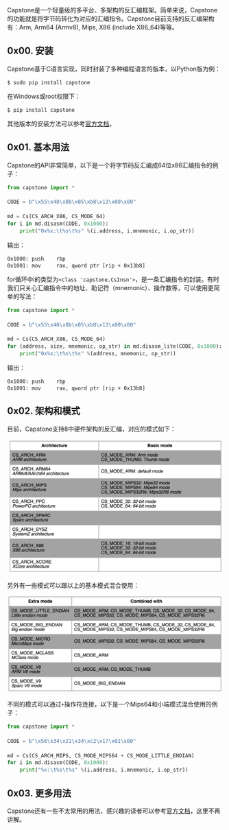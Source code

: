 Capstone是一个轻量级的多平台、多架构的反汇编框架。简单来说，Capstone的功能就是将字节码转化为对应的汇编指令。Capstone目前支持的反汇编架构有：Arm, Arm64 (Armv8), Mips, X86 (include X86_64)等等。

## 0x00. 安装

Capstone基于C语言实现，同时封装了多种编程语言的版本，以Python版为例：

```shell
$ sudo pip install capstone
```

在Windows或root权限下：

```shell
$ pip install capstone
```

其他版本的安装方法可以参考[官方文档](http://www.capstone-engine.org/documentation.html)。

## 0x01. 基本用法

Capstone的API非常简单，以下是一个将字节码反汇编成64位x86汇编指令的例子：

```python
from capstone import *

CODE = b"\x55\x48\x8b\x05\xb8\x13\x00\x00"

md = Cs(CS_ARCH_X86, CS_MODE_64)
for i in md.disasm(CODE, 0x1000):
    print("0x%x:\t%s\t%s" %(i.address, i.mnemonic, i.op_str))
```

输出：

```assembly
0x1000: push    rbp
0x1001: mov     rax, qword ptr [rip + 0x13b8]
```

for循环中i的类型为`<class 'capstone.CsInsn'>`，是一条汇编指令的封装。有时我们只关心汇编指令中的地址、助记符（mnemonic）、操作数等，可以使用更简单的写法：

```python
from capstone import *

CODE = b"\x55\x48\x8b\x05\xb8\x13\x00\x00"

md = Cs(CS_ARCH_X86, CS_MODE_64)
for (address, size, mnemonic, op_str) in md.disasm_lite(CODE, 0x1000):
	print("0x%x:\t%s\t%s" %(address, mnemonic, op_str))
```

输出：

```assembly
0x1000: push    rbp
0x1001: mov     rax, qword ptr [rip + 0x13b8]
```

## 0x02. 架构和模式

目前，Capstone支持8中硬件架构的反汇编，对应的模式如下：

![capstone-archs](img/capstone-archs.png)

另外有一些模式可以跟以上的基本模式混合使用：

![capstone-modes](img/capstone-modes.png)

不同的模式可以通过`+`操作符连接，以下是一个Mips64和小端模式混合使用的例子：

```python
from capstone import *

CODE = b"\x56\x34\x21\x34\xc2\x17\x01\x00"

md = Cs(CS_ARCH_MIPS, CS_MODE_MIPS64 + CS_MODE_LITTLE_ENDIAN)
for i in md.disasm(CODE, 0x1000):
	print("%x:\t%s\t%s" %(i.address, i.mnemonic, i.op_str))
```

## 0x03. 更多用法

Capstone还有一些不太常用的用法，感兴趣的读者可以参考[官方文档](http://www.capstone-engine.org/lang_python.html)，这里不再讲解。
